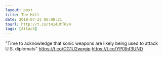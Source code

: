 ```yaml
---
layout: post
title: The Hill
date: 2018-07-23 00:00:21
tourl: http://t.co/t414UtTRv4
tags: [Attack]
---
```

"Time to acknowledge that sonic weapons are likely being used to attack U.S. diplomats" https://t.co/CG1U2wpgjp https://t.co/YP0Ihf3UND